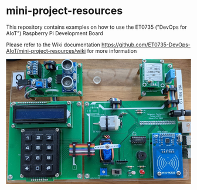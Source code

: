 # mini-project-resources

This repository contains examples on how to use the ET0735 ("DevOps for AIoT") Raspberry Pi Development Board

Please refer to the Wiki documentation https://github.com/ET0735-DevOps-AIoT/mini-project-resources/wiki for more information

![Raspberry Pi Development Board](https://raw.githubusercontent.com/ET0735-DevOps-AIoT/mini-project-resources/master/RPi_DevBoard.png)


